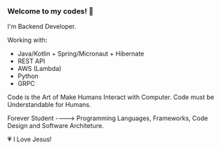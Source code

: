 ### Welcome to my codes! 👋

I'm Backend Developer.

Working with:
 - Java/Kotlin + Spring/Micronaut + Hibernate
 - REST API
 - AWS (Lambda)
 - Python
 - GRPC

Code is the Art of Make Humans Interact with Computer. Code must be Understandable for Humans.

Forever Student ----> Programming Languages, Frameworks, Code Design and Software Architeture.

:heartpulse: I Love Jesus!
